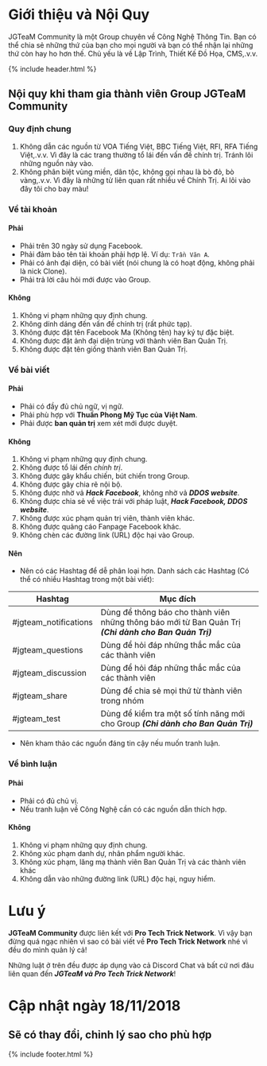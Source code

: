 # Giới thiệu và Nội Quy

JGTeaM Community là một Group chuyên về Công Nghệ Thông Tin. Bạn có thể chia sẻ những thứ của bạn cho mọi người và bạn có thể nhận lại những thứ còn hay ho hơn thế. Chủ yếu là về Lập Trình, Thiết Kế Đồ Họa, CMS,.v.v.

{% include header.html %}

## Nội quy khi tham gia thành viên Group JGTeaM Community

### Quy định chung

1. Không dẫn các nguồn từ VOA Tiếng Việt, BBC Tiếng Việt, RFI, RFA Tiếng Việt,.v.v. Vì đây là các trang thường tổ lái đến vấn đề chính trị. Tránh lôi những nguồn này vào.
1. Không phân biệt vùng miền, dân tộc, không gọi nhau là bò đỏ, bò vàng,.v.v. Vì đây là những từ liên quan rất nhiều về Chính Trị. Ai lôi vào đây tôi cho bay màu!

### Về tài khoản

#### Phải

- Phải trên 30 ngày sử dụng Facebook.
- Phải đảm bảo tên tài khoản phải hợp lệ. Ví dụ: `Trần Văn A`.
- Phải có ảnh đại diện, có bài viết (nói chung là có hoạt động, không phải là nick Clone).
- Phải trả lời câu hỏi mới được vào Group.

#### Không

1. Không vi phạm những quy định chung.
1. Không dính dáng đến vấn đề chính trị (rất phức tạp).
1. Không được đặt tên Facebook Ma (Không tên) hay ký tự đặc biệt.
1. Không được đặt ảnh đại diện trùng với thành viên Ban Quản Trị.
1. Không được đặt tên giống thành viên Ban Quản Trị.

### Về bài viết

#### Phải

- Phải có đầy đủ chủ ngữ, vị ngữ.
- Phải phù hợp với **Thuần Phong Mỹ Tục của Việt Nam**.
- Phải được **ban quản trị** xem xét mới được duyệt.

#### Không

1. Không vi phạm những quy định chung.
1. Không được tổ lái đến *chính trị*.
1. Không được gây khẩu chiến, bút chiến trong Group.
1. Không được gây chia rẽ nội bộ.
1. Không được nhờ vả ***Hack Facebook***, không nhờ vả ***DDOS website***.
1. Không được chia sẻ về việc trái với pháp luật, ***Hack Facebook, DDOS website***.
1. Không được xúc phạm quản trị viên, thành viên khác.
1. Không được quảng cáo Fanpage Facebook khác.
1. Không chèn các đường link (URL) độc hại vào Group.

#### Nên

- Nên có các Hashtag để dễ phân loại hơn. Danh sách các Hashtag (Có thể có nhiều Hashtag trong một bài viết):

| Hashtag               | Mục đích                                                                                               |
| --------------------- | ------------------------------------------------------------------------------------------------------ |
| #jgteam_notifications | Dùng để thông báo cho thành viên những thông báo mới từ Ban Quản Trị ***(Chỉ dành cho Ban Quản Trị)*** |
| #jgteam_questions     | Dùng để hỏi đáp những thắc mắc của các thành viên                                                      |
| #jgteam_discussion    | Dùng để hỏi đáp những thắc mắc của các thành viên                                                      |
| #jgteam_share         | Dùng để chia sẻ mọi thứ từ thành viên trong nhóm                                                       |
| #jgteam_test          | Dùng để kiểm tra một số tính năng mới cho Group ***(Chỉ dành cho Ban Quản Trị)***                      |

- Nên kham thảo các nguồn đáng tin cậy nếu muốn tranh luận.

### Về bình luận

#### Phải

- Phải có đủ chủ vị.
- Nếu tranh luận về Công Nghệ cần có các nguồn dẫn thích hợp.

#### Không

1. Không vi phạm những quy định chung.
1. Không xúc phạm danh dự, nhân phẩm người khác.
1. Không xúc phạm, lăng mạ thành viên Ban Quản Trị và các thành viên khác
1. Không dẫn vào những đường link (URL) độc hại, nguy hiểm.

# Lưu ý

**JGTeaM Community** được liên kết với **Pro Tech Trick Network**. Vì vậy bạn đừng quá ngạc nhiên vì sao có bài viết về **Pro Tech Trick Network** nhé vì đều do mình quản lý cả!

Những luật ở trên đều được áp dụng vào cả Discord Chat và bất cứ nơi đâu liên quan đến ***JGTeaM và Pro Tech Trick Network***!

# Cập nhật ngày 18/11/2018
## Sẽ có thay đổi, chỉnh lý sao cho phù hợp

{% include footer.html %}
